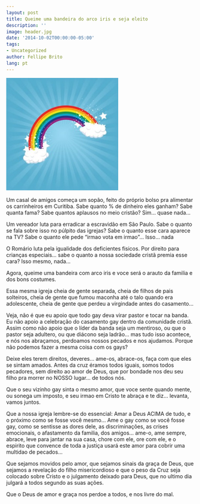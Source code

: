 ```yaml
---
layout: post
title: Queime uma bandeira do arco iris e seja eleito
description: ''
image: header.jpg
date: '2014-10-02T00:00:00-05:00'
tags:
- Uncategorized
author: Fellipe Brito
lang: pt
---
```


[![arcoiris](/img/posts/2014/10/arcoiris-300x300.jpg)](/img/posts/2014/10/arcoiris.jpg)

Um casal de amigos começa um sopão, feito do próprio bolso pra alimentar os
carrinheiros em Curitiba. Sabe quanto % de dinheiro eles ganham? Sabe quanta
fama? Sabe quantos aplausos no meio cristão? Sim… quase nada…

Um vereador luta para erradicar a escravidão em São Paulo. Sabe o quanto se
fala sobre isso no púlpito das igrejas? Sabe o quanto esse cara aparece na TV?
Sabe o quanto ele pede “irmao vota em irmao”… Isso… nada

O Romário luta pela igualidade dos deficientes fisicos. Por direito para
crianças especiais… sabe o quanto a nossa sociedade cristã premia esse cara?
Isso mesmo, nada…

Agora, queime uma bandeira com arco iris e voce será o arauto da familia e dos
bons costumes.

Essa mesma igreja cheia de gente separada, cheia de filhos de pais solteiros,
cheia de gente que fumou maconha até o talo quando era adolescente, cheia de
gente que perdeu a virgindade antes do casamento…

Veja, não é que eu apoio que todo gay deva virar pastor e tocar na banda. Eu
não apoio a celebração do casamento gay dentro da comunidade cristã. Assim
como não apoio que o líder da banda seja um mentiroso, ou que o pastor seja
adultero, ou que diácono seja ladrão… mas tudo isso acontece, e nós nos
abraçamos, perdoamos nossos pecados e nos ajudamos. Porque não podemos fazer a
mesma coisa com os gays?

Deixe eles terem direitos, deveres… ame-os, abrace-os, faça com que eles se
sintam amados. Antes da cruz éramos todos iguais, somos todos pecadores, sem
direito ao amor de Deus, que por bondade nos deu seu filho pra morrer no NOSSO
lugar… de todos nós.

Que o seu vizinho gay sinta o mesmo amor, que voce sente quando mente, ou
sonega um imposto, e seu irmao em Cristo te abraça e te diz… levanta, vamos
juntos.

Que a nossa igreja lembre-se do essencial: Amar a Deus ACIMA de tudo, e o
próximo como se fosse você mesmo… Ame o gay como se você fosse gay, como se
sentisse as dores dele, as discriminações, as crises emocionais, o afastamento
da familia, dos amigos… ame-o, ame sempre, abrace, leve para jantar na sua
casa, chore com ele, ore com ele, e o espirito que convence de toda a justiça
usará este amor para cobrir uma multidao de pecados…

Que sejamos movidos pelo amor, que sejamos sinais da graça de Deus, que
sejamos a revelação do filho misericordioso e que o peso da Cruz seja colocado
sobre Cristo e o julgamento deixado para Deus, que no ultimo dia julgará a
todos segundo as suas ações.

Que o Deus de amor e graça nos perdoe a todos, e nos livre do mal.


